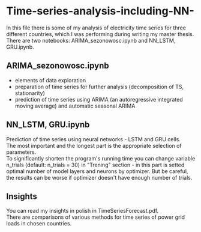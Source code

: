 # Time-series-analysis-including-NN-
In this file there is some of my analysis of electricity time series for three different countries, which I was performing during writing my master thesis. <br>
There are two notebooks: ARIMA_sezonowosc.ipynb and NN_LSTM, GRU.ipynb.
## ARIMA_sezonowosc.ipynb
* elements of data exploration
* preparation of time series for further analysis (decomposition of TS, stationarity)
* prediction of time series using ARIMA (an autoregressive integrated moving average) and automatic seasonal ARIMA 
## NN_LSTM, GRU.ipynb
Prediction of time series using neural networks - LSTM and GRU cells. <br>
The most important and the longest part is the appropriate selection of parameters. <br>
To significantly shorten the program's running time you can change variable n_trials (default: n_trials = 30) in "Trening" section - in this part is setted optimal number of model layers and neurons by optimizer.
But be careful, the results can be worse if optimizer doesn't have enough number of trials.
## Insights
You can read my insights in polish in TimeSeriesForecast.pdf. <br>
There are comparisons of various methods for time series of power grid loads in chosen countries. 
